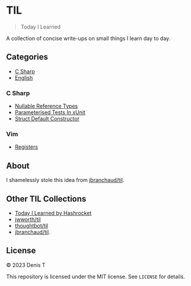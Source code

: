 # TIL

> Today I Learned

A collection of concise write-ups on small things I learn day to day.

## Categories

- [C Sharp](#c-sharp)
- [English](#english)

### C Sharp

- [Nullable Reference Types](c-sharp/nullable-reference-types.md)
- [Parameterised Tests In xUnit](c-sharp/parameterised-tests-in-xunit.md)
- [Struct Default Constructor](c-sharp/struct-default-constructor.md)

### Vim

- [Registers](vim/registers.md)

## About

I shamelessly stole this idea from
[jbranchaud/til](https://github.com/jbranchaud/til).

## Other TIL Collections

- [Today I Learned by Hashrocket](https://til.hashrocket.com)
- [jwworth/til](https://github.com/jwworth/til)
- [thoughtbot/til](https://github.com/thoughtbot/til)
- [jbranchaud/til](https://github.com/jbranchaud/til).

## License

&copy; 2023 Denis T

This repository is licensed under the MIT license. See `LICENSE` for
details.

